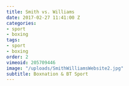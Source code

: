 ```yaml
---
title: Smith vs. Williams
date: 2017-02-27 11:41:00 Z
categories:
- sport
- boxing
tags:
- sport
- boxing
order: 2
vimeoid: 205709446
image: "/uploads/SmithWilliamsWebsite2.jpg"
subtitle: Boxnation & BT Sport
---
```


